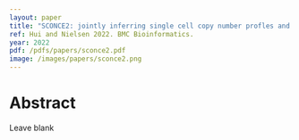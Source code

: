 ```yaml
---
layout: paper
title: "SCONCE2: jointly inferring single cell copy number profles and tumor evolutionary distances"
ref: Hui and Nielsen 2022. BMC Bioinformatics.
year: 2022
pdf: /pdfs/papers/sconce2.pdf
image: /images/papers/sconce2.png
---
```


# Abstract

Leave blank

